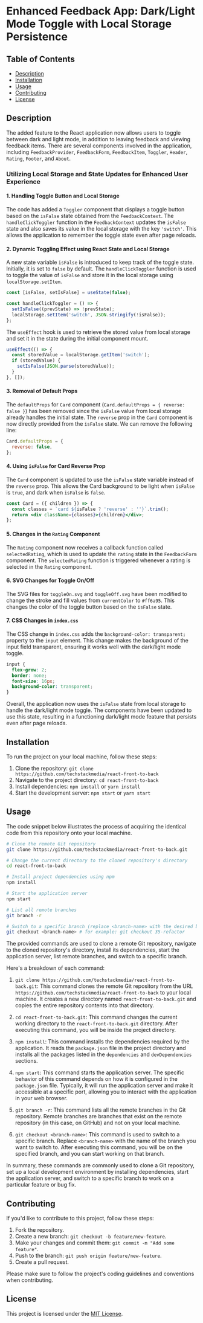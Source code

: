 # Enhanced Feedback App: Dark/Light Mode Toggle with Local Storage Persistence

## Table of Contents

- [Description](#description)
- [Installation](#installation)
- [Usage](#usage)
- [Contributing](#contributing)
- [License](#license)

## Description

The added feature to the React application now allows users to toggle between dark and light mode, in addition to leaving feedback and viewing feedback items. There are several components involved in the application, including `FeedbackProvider`, `FeedbackForm`, `FeedbackItem`, `Toggler`, `Header`, `Rating`, `Footer`, and `About`.

### Utilizing Local Storage and State Updates for Enhanced User Experience

#### 1. Handling Toggle Button and Local Storage

The code has added a `Toggler` component that displays a toggle button based on the `isFalse` state obtained from the `FeedbackContext`. The `handleClickToggler` function in the `FeedbackContext` updates the `isFalse` state and also saves its value in the local storage with the key `'switch'`. This allows the application to remember the toggle state even after page reloads.

#### 2. Dynamic Toggling Effect using React State and Local Storage

A new state variable `isFalse` is introduced to keep track of the toggle state. Initially, it is set to `false` by default. The `handleClickToggler` function is used to toggle the value of `isFalse` and store it in the local storage using `localStorage.setItem`.

```jsx
const [isFalse, setIsFalse] = useState(false);

const handleClickToggler = () => {
  setIsFalse((prevState) => !prevState);
  localStorage.setItem('switch', JSON.stringify(!isFalse));
};
```

The `useEffect` hook is used to retrieve the stored value from local storage and set it in the state during the initial component mount.

```jsx
useEffect(() => {
  const storedValue = localStorage.getItem('switch');
  if (storedValue) {
    setIsFalse(JSON.parse(storedValue));
  }
}, []);
```

#### 3. Removal of Default Props

The `defaultProps` for `Card` component (`Card.defaultProps = { reverse: false }`) has been removed since the `isFalse` value from local storage already handles the initial state. The `reverse` prop in the `Card` component is now directly provided from the `isFalse` state. We can remove the following line:

```jsx
Card.defaultProps = {
  reverse: false,
};
```

#### 4. Using `isFalse` for Card Reverse Prop

The `Card` component is updated to use the `isFalse` state variable instead of the `reverse` prop. This allows the Card background to be light when `isFalse` is `true`, and dark when `isFalse` is `false`.

```jsx
const Card = ({ children }) => {
  const classes = `card ${isFalse ? 'reverse' : ''}`.trim();
  return <div className={classes}>{children}</div>;
};
```

#### 5. Changes in the `Rating` Component

The `Rating` component now receives a callback function called `selectedRating`, which is used to update the `rating` state in the `FeedbackForm` component. The `selectedRating` function is triggered whenever a rating is selected in the `Rating` component.

#### 6. SVG Changes for Toggle On/Off

The SVG files for `toggleOn.svg` and `toggleOff.svg` have been modified to change the stroke and fill values from `currentColor` to `#ff6a95`. This changes the color of the toggle button based on the `isFalse` state.

#### 7. CSS Changes in `index.css`

The CSS change in `index.css` adds the `background-color: transparent;` property to the `input` element. This change makes the background of the input field transparent, ensuring it works well with the dark/light mode toggle.

```css
input {
  flex-grow: 2;
  border: none;
  font-size: 16px;
  background-color: transparent;
}
```

Overall, the application now uses the `isFalse` state from local storage to handle the dark/light mode toggle. The components have been updated to use this state, resulting in a functioning dark/light mode feature that persists even after page reloads.

## Installation

To run the project on your local machine, follow these steps:

1. Clone the repository: `git clone https://github.com/techstackmedia/react-front-to-back`
2. Navigate to the project directory: `cd react-front-to-back`
3. Install dependencies: `npm install` or `yarn install`
4. Start the development server: `npm start` or `yarn start`

## Usage

The code snippet below illustrates the process of acquiring the identical code from this repository onto your local machine.

```bash
# Clone the remote Git repository
git clone https://github.com/techstackmedia/react-front-to-back.git

# Change the current directory to the cloned repository's directory
cd react-front-to-back

# Install project dependencies using npm
npm install

# Start the application server
npm start

# List all remote branches
git branch -r

# Switch to a specific branch (replace <branch-name> with the desired branch name)
git checkout <branch-name> # for example: git checkout 35-refactor
```

The provided commands are used to clone a remote Git repository, navigate to the cloned repository's directory, install its dependencies, start the application server, list remote branches, and switch to a specific branch.

Here's a breakdown of each command:

1. `git clone https://github.com/techstackmedia/react-front-to-back.git`: This command clones the remote Git repository from the URL `https://github.com/techstackmedia/react-front-to-back` to your local machine. It creates a new directory named `react-front-to-back.git` and copies the entire repository contents into that directory.

2. `cd react-front-to-back.git`: This command changes the current working directory to the `react-front-to-back.git` directory. After executing this command, you will be inside the project directory.

3. `npm install`: This command installs the dependencies required by the application. It reads the `package.json` file in the project directory and installs all the packages listed in the `dependencies` and `devDependencies` sections.

4. `npm start`: This command starts the application server. The specific behavior of this command depends on how it is configured in the `package.json` file. Typically, it will run the application server and make it accessible at a specific port, allowing you to interact with the application in your web browser.

5. `git branch -r`: This command lists all the remote branches in the Git repository. Remote branches are branches that exist on the remote repository (in this case, on GitHub) and not on your local machine.

6. `git checkout <branch-name>`: This command is used to switch to a specific branch. Replace `<branch-name>` with the name of the branch you want to switch to. After executing this command, you will be on the specified branch, and you can start working on that branch.

In summary, these commands are commonly used to clone a Git repository, set up a local development environment by installing dependencies, start the application server, and switch to a specific branch to work on a particular feature or bug fix.

## Contributing

If you'd like to contribute to this project, follow these steps:

1. Fork the repository.
2. Create a new branch: `git checkout -b feature/new-feature`.
3. Make your changes and commit them: `git commit -m "Add some feature"`.
4. Push to the branch: `git push origin feature/new-feature`.
5. Create a pull request.

Please make sure to follow the project's coding guidelines and conventions when contributing.

## License

This project is licensed under the [MIT License](https://opensource.org/licenses/MIT).
